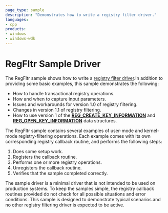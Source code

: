```yaml
---
page_type: sample
description: "Demonstrates how to write a registry filter driver."
languages:
- cpp
products:
- windows
- windows-wdk
---
```




<!---
    name: RegFltr Sample Driver
    platform: WDM
    language: cpp
    category: General
    description: Demonstrates how to write a registry filter driver. 
    samplefwlink: http://go.microsoft.com/fwlink/p/?LinkId=617720
--->

# RegFltr Sample Driver

The RegFltr sample shows how to write a [registry filter driver](http://msdn.microsoft.com/en-us/library/windows/hardware/ff545879).In addition to providing some basic examples, this sample demonstrates the following:

- How to handle transactional registry operations.
- How and when to capture input parameters.
- Issues and workarounds for version 1.0 of registry filtering.
- Changes in version 1.1 of registry filtering.
- How to use version 1 of the [**REG\_CREATE\_KEY\_INFORMATION**](http://msdn.microsoft.com/en-us/library/windows/hardware/ff560920) and [**REG\_OPEN\_KEY\_INFORMATION**](http://msdn.microsoft.com/en-us/library/windows/hardware/ff560957) data structures.

The RegFltr sample contains several examples of user-mode and kernel-mode registry-filtering operations. Each example comes with its own corresponding registry callback routine, and performs the following steps:

1. Does some setup work.
1. Registers the callback routine.
1. Performs one or more registry operations.
1. Unregisters the callback routine.
1. Verifies that the sample completed correctly.

The sample driver is a minimal driver that is not intended to be used on production systems. To keep the samples simple, the registry callback routines provided do not check for all possible situations and error conditions. This sample is designed to demonstrate typical scenarios and no other registry filtering driver is expected to be active.
